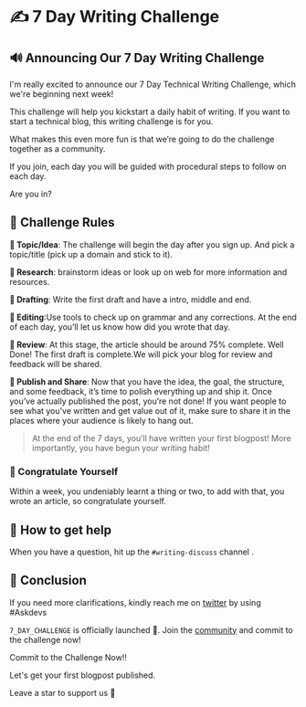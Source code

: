 # ✍️ 7 Day Writing Challenge

## 🔊 Announcing Our 7 Day Writing Challenge

I'm really excited to announce our 7 Day Technical Writing Challenge, which we're beginning next week!

This challenge will help you kickstart a daily habit of writing. If you want to start a technical blog, this writing challenge is for you.

What makes this even more fun is that we’re going to do the challenge together as a community.

If you join, each day you will be guided with procedural steps to follow on each day.

Are you in? 

## 📝 Challenge Rules 

**🔶 Topic/Idea**: The challenge will begin the day after you sign up.
And pick a topic/title (pick up a domain and stick to it).

**🔶 Research**: brainstorm ideas or look up on web for more information and resources.

**🔶 Drafting**: Write the first draft and have a intro, middle and end.

**🔶 Editing**:Use tools to check up on grammar and any corrections. At the end of each day, you’ll let us know how did you wrote that day.

**🔶 Review**: At this stage, the article should be around 75% complete. Well Done! The first draft is complete.We will pick your blog for review and feedback will be shared.

**🔶 Publish and Share**: Now that you have the idea, the goal, the structure, and some feedback, it’s time to polish everything up and ship it. Once you’ve actually published the post, you’re not done! If you want people to see what you’ve written and get value out of it, make sure to share it in the places where your audience is likely to hang out.  


> At the end of the 7 days, you’ll have written your first blogpost! More importantly, you have begun your writing habit!

### 🤘  Congratulate Yourself
Within a week, you undeniably learnt a thing or two, to add with that, you wrote an article, so congratulate yourself.

## 🤚 How to get help
When you have a question, hit up the `#writing-discuss` channel .

## 📜 Conclusion 
If you need more clarifications, kindly reach me on [twitter](https://twitter.com/intent/tweet?url=https%3A%2F%2Fask-devs.vercel.app%2F&text=%40heyshubhi%20%3Cadd%20your%20question%20here%3E&hashtags=AskDevs) by using #Askdevs 

`7_DAY_CHALLENGE` is officially launched 🚀. Join the [community](https://discord.gg/DFwsFKfgEB) and commit to the challenge now!

Commit to the Challenge Now!!

Let's get your first blogpost published.

Leave a star to support us 🙏

